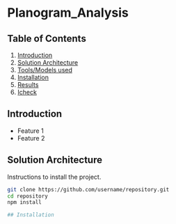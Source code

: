 # Planogram_Analysis
## Table of Contents

1. [Introduction](#introduction)
2. [Solution Architecture](#soultion-architecture)
3. [Tools/Models used](#models)
4. [Installation](#installation)
5. [Results](#results)
6. [Icheck](#icheck)


## Introduction

- Feature 1
- Feature 2

## Solution Architecture

Instructions to install the project.

```bash
git clone https://github.com/username/repository.git
cd repository
npm install

## Installation




